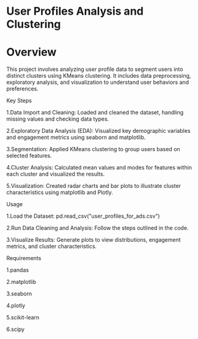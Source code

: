 # User Profiles Analysis and Clustering
# Overview
This project involves analyzing user profile data to segment users into distinct clusters using KMeans clustering. It includes data preprocessing, exploratory analysis, and visualization to understand user behaviors and preferences.

Key Steps

  1.Data Import and Cleaning: Loaded and cleaned the dataset, handling missing values and checking data types.
  
  2.Exploratory Data Analysis (EDA): Visualized key demographic variables and engagement metrics using seaborn and matplotlib.
  
  3.Segmentation: Applied KMeans clustering to group users based on selected features.
  
  4.Cluster Analysis: Calculated mean values and modes for features within each cluster and visualized the results.
  
  5.Visualization: Created radar charts and bar plots to illustrate cluster characteristics using matplotlib and Plotly.
  
Usage

  1.Load the Dataset: pd.read_csv("user_profiles_for_ads.csv")
  
  2.Run Data Cleaning and Analysis: Follow the steps outlined in the code.
  
  3.Visualize Results: Generate plots to view distributions, engagement metrics, and cluster characteristics.
  
Requirements

  1.pandas
  
  2.matplotlib
  
  3.seaborn
  
  4.plotly
  
  5.scikit-learn
  
  6.scipy
